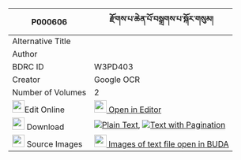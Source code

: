 |P000606|རྫོགས་པ་ཆེན་པོ་བསྒྲགས་པ་སྐོར་གསུམ། 
| --- | --- 
|Alternative Title |
|Author | 
|BDRC ID | W3PD403
|Creator | Google OCR
|Number of Volumes| 2
|<img width="25" src="https://img.icons8.com/color/25/000000/edit-property.png">Edit Online| [<img width="25" src="https://avatars.githubusercontent.com/u/45091458?s=200&v=4"> Open in Editor](http://editor.openpecha.org/P000606)
|<img width="25" src="https://img.icons8.com/fluent/48/000000/download-2.png"/>  Download | [![](https://img.icons8.com/color/20/000000/txt.png)Plain Text](https://github.com/Openpecha/P000606/releases/download/v2/dzokpa_chenpo_drakpa_kor_sum_plain_P000606.zip), [![](https://img.icons8.com/color/20/000000/txt.png)Text with Pagination](https://github.com/Openpecha/P000606/releases/download/v2/dzokpa_chenpo_drakpa_kor_sum_pages_P000606.zip)
|<img width="25" src="https://img.icons8.com/plasticine/100/000000/pictures-folder.png"/>  Source Images | [<img width="25" src="https://library.bdrc.io/icons/BUDA-small.svg"> Images of text file open in BUDA](https://library.bdrc.io/show/bdr:W3PD403)